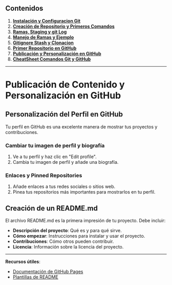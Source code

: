## Contenidos

1. [**Instalación y Configuracion Git**](1-Instalacion_y_Configuracion_Git.md)
2. [**Creación de Repositorio y Primeros Comandos**](2-Creacion_de_Repositorio_y_Primeros_Comandos.md)
3. [**Ramas, Staging y git Log**](3-Ramas_Staging_y_Git_Log.md)
4. [**Manejo de Ramas y Ejemplo**](4-Manejo_de_Ramas_y_Ejemplo.md)
5. [**Gitignore Stash y Clonacion**](5-Gitignore_Stash_y_Clonacion.md)
6. [**Primer Repositorio en GitHub**](6-Primer_Repositorio_en_GitHub.md)
7. [**Publicación y Personalización en GitHub**](7-Publicacion_y_Personalizacion_en_GitHub.md)
8. [**CheatSheet Comandos Git y GitHub**](CheatSheet_Comandos_Git_y_GitHub.md)

---

# Publicación de Contenido y Personalización en GitHub

## Personalización del Perfil en GitHub

Tu perfil en GitHub es una excelente manera de mostrar tus proyectos y contribuciones.

### Cambiar tu imagen de perfil y biografía
1. Ve a tu perfil y haz clic en "Edit profile".
2. Cambia tu imagen de perfil y añade una biografía.

### Enlaces y Pinned Repositories
1. Añade enlaces a tus redes sociales o sitios web.
2. Pinea tus repositorios más importantes para mostrarlos en tu perfil.

## Creación de un README.md

El archivo README.md es la primera impresión de tu proyecto. Debe incluir:

- **Descripción del proyecto**: Qué es y para qué sirve.
- **Cómo empezar**: Instrucciones para instalar y usar el proyecto.
- **Contribuciones**: Cómo otros pueden contribuir.
- **Licencia**: Información sobre la licencia del proyecto.
---
**Recursos útiles**:

- [Documentación de GitHub Pages](https://docs.github.com/en/pages)
- [Plantillas de README](https://github.com/durgeshsamariya/awesome-github-profile-readme-templates/tree/master/templates)

